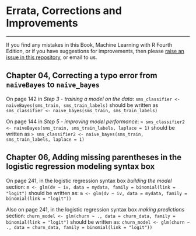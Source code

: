 # Errata, Corrections and Improvements
----------------------------------------------------
If you find any mistakes in this Book, Machine Learning with R Fourth Edition, or if you have suggestions for improvements, then please [raise an issue in this repository](https://github.com/PacktPublishing/Machine-Learning-with-R-Fourth-Edition/issues), or email to us.

## Chapter 04, Correcting a typo error from `naiveBayes` to `naive_bayes`
On page 142 in *Step 3 - training a model on the data*:
`sms_classifier <- naiveBayes(sms_train, sms_train_labels)`
should be written as 
`sms_classifier <- naive_bayes(sms_train, sms_train_labels)`

On page 144 in *Step 5 - improving model performance*:
`> sms_classifier2 <- naiveBayes(sms_train, sms_train_labels, laplace = 1)`
should be written as
`> sms_classifier2 <- naive_bayes(sms_train, sms_train_labels, laplace = 1)`

## Chapter 06, Adding missing parentheses in the logistic regression modeling syntax box
On page 241, in the logistic regression syntax box *building the model* section:
`m <- glm(dv ~ iv, data = mydata, family = binomial(link = "logit")`
should be written as:
`m <- glm(dv ~ iv, data = mydata, family = binomial(link = "logit"))`

Also on page 241, in the logistic regression syntax box *making predictions* section:
`churn_model <- glm(churn ~ ., data = churn_data, family = binomial(link = "logit")`
should be written as:
`churn_model <- glm(churn ~ ., data = churn_data, family = binomial(link = "logit"))`
